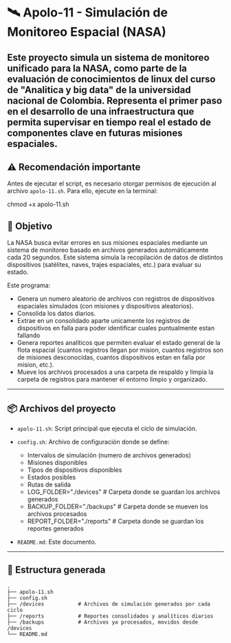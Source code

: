 # 🛰️ Apolo-11 - Simulación de Monitoreo Espacial (NASA)

Este proyecto simula un sistema de monitoreo unificado para la NASA, como parte de la evaluación de conocimientos de linux del curso de "Analitica y big data" de la universidad nacional de Colombia. Representa el primer paso en el desarrollo de una infraestructura que permita supervisar en tiempo real el estado de componentes clave en futuras misiones espaciales.
---

## ⚠️ Recomendación importante

Antes de ejecutar el script, es necesario otorgar permisos de ejecución al archivo `apolo-11.sh`. Para ello, ejecute en la terminal:

chmod +x apolo-11.sh


## 🎯 Objetivo

La NASA busca evitar errores en sus misiones espaciales mediante un sistema de monitoreo basado en archivos generados automáticamente cada 20 segundos. Este sistema simula la recopilación de datos de distintos dispositivos (satélites, naves, trajes espaciales, etc.) para evaluar su estado.

Este programa:

- Genera un numero aleatorio de archivos con registros de dispositivos espaciales simulados (con misiones y dispositivos aleatorios).
- Consolida los datos diarios.
- Extrae en un consolidado aparte unicamente los registros de dispositivos en falla para poder identificar cuales puntualmente estan fallando
- Genera reportes analíticos que permiten evaluar el estado general de la flota espacial (cuantos registros llegan por mision, cuantos registros son de misiones desconocidas, cuantos dispositivos estan en falla por mision, etc.). 
- Mueve los archivos procesados a una carpeta de respaldo y limpia la carpeta de registros para mantener el entorno limpio y organizado.

---

## 📦 Archivos del proyecto

- `apolo-11.sh`: Script principal que ejecuta el ciclo de simulación.
- `config.sh`: Archivo de configuración donde se define:
  - Intervalos de simulación (numero de archivos generados)
  - Misiones disponibles
  - Tipos de dispositivos disponibles
  - Estados posibles
  - Rutas de salida
   * LOG_FOLDER="./devices"        # Carpeta donde se guardan los archivos generados
   * BACKUP_FOLDER="./backups"     # Carpeta donde se mueven los archivos procesados
   * REPORT_FOLDER="./reports"     # Carpeta donde se guardan los reportes generados

- `README.md`: Este documento.

---

## 📁 Estructura generada

```text
.
├── apolo-11.sh
├── config.sh
├── /devices           # Archivos de simulación generados por cada ciclo
├── /reports           # Reportes consolidados y analíticos diarios
├── /backups           # Archivos ya procesados, movidos desde /devices
└── README.md
